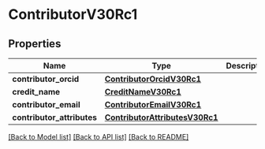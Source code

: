 # ContributorV30Rc1

## Properties
Name | Type | Description | Notes
------------ | ------------- | ------------- | -------------
**contributor_orcid** | [**ContributorOrcidV30Rc1**](ContributorOrcidV30Rc1.md) |  | [optional] 
**credit_name** | [**CreditNameV30Rc1**](CreditNameV30Rc1.md) |  | [optional] 
**contributor_email** | [**ContributorEmailV30Rc1**](ContributorEmailV30Rc1.md) |  | [optional] 
**contributor_attributes** | [**ContributorAttributesV30Rc1**](ContributorAttributesV30Rc1.md) |  | [optional] 

[[Back to Model list]](../README.md#documentation-for-models) [[Back to API list]](../README.md#documentation-for-api-endpoints) [[Back to README]](../README.md)

